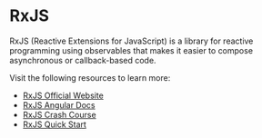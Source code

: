 # RxJS

RxJS (Reactive Extensions for JavaScript) is a library for reactive programming using observables that makes it easier to compose asynchronous or callback-based code.

Visit the following resources to learn more:

- [RxJS Official Website](https://rxjs.dev/guide/overview)
- [RxJS Angular Docs](https://angular.io/guide/rx-library)
- [RxJS Crash Course](https://www.youtube.com/watch?v=PhggNGsSQyg)
- [RxJS Quick Start](https://www.youtube.com/watch?v=2LCo926NFLI)
